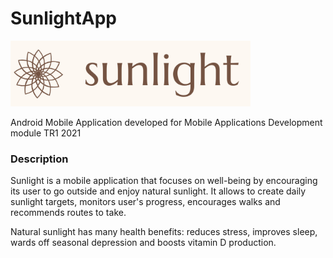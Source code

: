 # SunlightApp
![alt text](/app/src/main/res/drawable/full_logo.png?raw=true)

Android Mobile Application developed for Mobile Applications Development module TR1 2021

### Description
Sunlight is a mobile application that focuses on well-being by encouraging its user to go outside and enjoy natural sunlight. It allows to create daily sunlight targets, monitors user's progress, encourages walks and recommends routes to take.

Natural sunlight has many health benefits: reduces stress, improves sleep, wards off seasonal depression and boosts vitamin D production.

